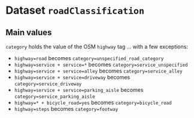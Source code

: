# Dataset `roadClassification`

## Main values

`category` holds the value of the OSM `highway` tag … with a few exceptions:

- `highway=road` becomes `category=unspecified_road_category`
- `highway=service + service=*` becomes `category=service_unspecified`
- `highway=service + service=alley` becomes `category=service_alley`
- `highway=service + service=driveway` becomes `category=service_driveway`
- `highway=service + service=parking_aisle` becomes `category=service_parking_aisle`
- `highway=* + bicycle_road=yes` becomes `category=bicycle_road`
- `highway=steps` becomes `category=footway`
